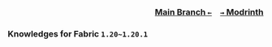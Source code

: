 ### <p align=right>[Main Branch `←`](https://github.com/KrLite/Mod.Knowledges)&emsp;[`→` Modrinth](https://modrinth.com/mod/knowledges)</p>

### Knowledges for Fabric `1.20~1.20.1`
